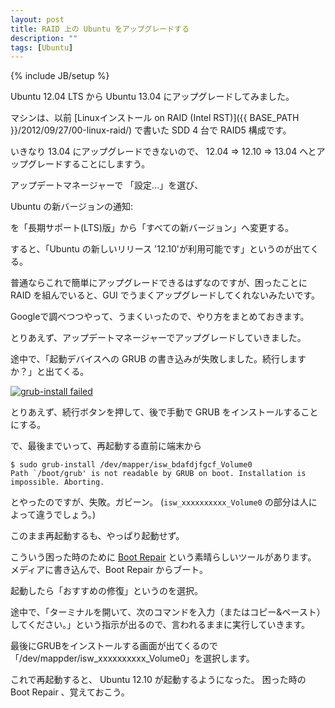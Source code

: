 ```yaml
---
layout: post
title: RAID 上の Ubuntu をアップグレードする
description: ""
tags: [Ubuntu]
---
```

{% include JB/setup %}

Ubuntu 12.04 LTS から Ubuntu 13.04 にアップグレードしてみました。

マシンは、以前 [Linuxインストール on RAID (Intel RST)]({{ BASE_PATH }}/2012/09/27/00-linux-raid/) で書いた SDD 4 台で RAID5 構成です。

いきなり 13.04 にアップグレードできないので、 12.04 ⇒ 12.10 ⇒ 13.04 へとアップグレードすることにしますう。

アップデートマネージャーで 「設定...」を選び、

Ubuntu の新バージョンの通知:

を「長期サポート(LTS)版」から「すべての新バージョン」へ変更する。

すると、「Ubuntu の新しいリリース '12.10'が利用可能です」というのが出てくる。

普通ならこれで簡単にアップグレードできるはずなのですが、困ったことに RAID を組んでいると、GUI でうまくアップグレードしてくれないみたいです。

Googleで調べつつやって、うまくいったので、やり方をまとめておきます。

とりあえず、アップデートマネージャーでアップグレードしていきました。

途中で、「起動デバイスへの GRUB の書き込みが失敗しました。続行しますか？」と出てくる。

[![grub-install failed](http://2.bp.blogspot.com/-RIBjtrk9jNg/Ua7h7tH-oAI/AAAAAAAAAGQ/iiU_cTiYHGU/s320/grub-fail.png)](http://2.bp.blogspot.com/-RIBjtrk9jNg/Ua7h7tH-oAI/AAAAAAAAAGQ/iiU_cTiYHGU/s1600/grub-fail.png)

とりあえず、続行ボタンを押して、後で手動で GRUB をインストールすることにする。

で、最後までいって、再起動する直前に端末から

    $ sudo grub-install /dev/mapper/isw_bdafdjfgcf_Volume0
    Path `/boot/grub' is not readable by GRUB on boot. Installation is impossible. Aborting.

とやったのですが、失敗。ガビーン。
(`isw_xxxxxxxxxx_Volume0` の部分は人によって違うでしょう。)


このまま再起動するも、やっぱり起動せず。

こういう困った時のために [Boot Repair](https://help.ubuntu.com/community/Boot-Repair) という素晴らしいツールがあります。
メディアに書き込んで、Boot Repair からブート。

起動したら「おすすめの修復」というのを選択。

途中で、「ターミナルを開いて、次のコマンドを入力（またはコピー&amp;ペースト）してください。」という指示が出るので、言われるままに実行していきます。

最後にGRUBをインストールする画面が出てくるので
「/dev/mappder/isw_xxxxxxxxxx_Volume0」を選択します。

これで再起動すると、 Ubuntu 12.10 が起動するようになった。
困った時の Boot Repair 、覚えておこう。

